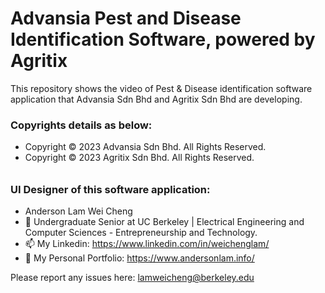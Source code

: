 # Advansia Pest and Disease Identification Software, powered by Agritix
This repository shows the video of Pest & Disease identification software application that Advansia Sdn Bhd and Agritix Sdn Bhd are developing.  

### Copyrights details as below:
- Copyright © 2023 Advansia Sdn Bhd. All Rights Reserved.
- Copyright © 2023 Agritix Sdn Bhd. All Rights Reserved.

######
######

### UI Designer of this software application: 
- Anderson Lam Wei Cheng
- 👋 Undergraduate Senior at UC Berkeley | Electrical Engineering and Computer Sciences - Entrepreneurship and Technology.
- 📫 My Linkedin: https://www.linkedin.com/in/weichenglam/
- 📖 My Personal Portfolio: https://www.andersonlam.info/

Please report any issues here: lamweicheng@berkeley.edu
